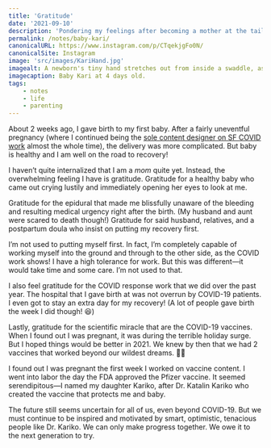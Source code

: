 ```yaml
---
title: 'Gratitude'
date: '2021-09-10'
description: 'Pondering my feelings after becoming a mother at the tail end of a pandemic.'
permalink: /notes/baby-kari/
canonicalURL: https://www.instagram.com/p/CTqekjgFo0N/
canonicalSite: Instagram
image: 'src/images/KariHand.jpg'
imagealt: A newborn's tiny hand stretches out from inside a swaddle, as her parents hold hands in the background.
imagecaption: Baby Kari at 4 days old.
tags: 
    - notes
    - life
    - parenting
---
```


About 2 weeks ago, I gave birth to my first baby. After a fairly uneventful pregnancy (where I continued being the [sole content designer on SF COVID work](/work/covid/) almost the whole time), the delivery was more complicated. But baby is healthy and I am well on the road to recovery!  
  
I haven’t quite internalized that I am a *mom* quite yet. Instead, the overwhelming feeling I have is gratitude. Gratitude for a healthy baby who came out crying lustily and immediately opening her eyes to look at me.
  
Gratitude for the epidural that made me blissfully unaware of the bleeding and resulting medical urgency right after the birth. (My husband and aunt were scared to death though!) Gratitude for said husband, relatives, and a postpartum doula who insist on putting my recovery first.
  
I’m not used to putting myself first. In fact, I’m completely capable of working myself into the ground and through to the other side, as the COVID work shows! I have a high tolerance for work. But this was different—it would take time and some care. I’m not used to that.
  
I also feel gratitude for the COVID response work that we did over the past year. The hospital that I gave birth at was not overrun by COVID-19 patients. I even got to stay an extra day for my recovery! (A lot of people gave birth the week I did though! 😆)  
  
Lastly, gratitude for the scientific miracle that are the COVID-19 vaccines. When I found out I was pregnant, it was during the terrible holiday surge. But I hoped things would be better in 2021. We knew by then that we had 2 vaccines that worked beyond our wildest dreams. 🤞🏻  
  
I found out I was pregnant the first week I worked on vaccine content. I went into labor the day the FDA approved the Pfizer vaccine. It seemed serendipitous—I named my daughter Kariko, after Dr. Katalin Kariko who created the vaccine that protects me and baby.
  
The future still seems uncertain for all of us, even beyond COVID-19. But we must continue to be inspired and motivated by smart, optimistic, tenacious people like Dr. Kariko. We can only make progress together. We owe it to the next generation to try.